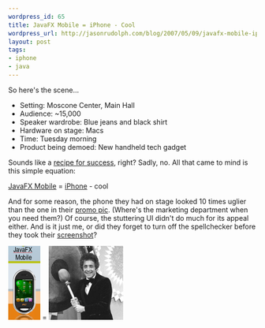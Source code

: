 ```yaml
---
wordpress_id: 65
title: JavaFX Mobile = iPhone - Cool
wordpress_url: http://jasonrudolph.com/blog/2007/05/09/javafx-mobile-iphone-cool/
layout: post
tags:
- iphone
- java
---
```

So here's the scene...

* Setting: Moscone Center, Main Hall
* Audience: ~15,000
* Speaker wardrobe: Blue jeans and black shirt   
* Hardware on stage: Macs
* Time: Tuesday morning
* Product being demoed: New handheld tech gadget

Sounds like a [recipe for success](http://en.wikipedia.org/wiki/Stevenote), right?   Sadly, no.  All that came to mind is this simple equation:  

   [JavaFX Mobile](http://java.sun.com/javafx/images/javafxscript_large.jpg) = [iPhone](http://www.apple.com/iphone/) - cool

And for some reason, the phone they had on stage looked 10 times uglier than the one in their [promo pic](http://java.sun.com/javafx/images/javafxscript_large.jpg).  (Where's the marketing department when you need them?)  Of course, the stuttering UI didn't do much for its appeal either.  And is it just me, or did they forget to turn off the spellchecker before they took their [screenshot](http://java.sun.com/javafx/images/javafxscript_large.jpg)?

![JavaFX Mobile](/resources/20070508-javafx-mobile.png)    =    ![Gong!](/resources/20070508-gong.png)
